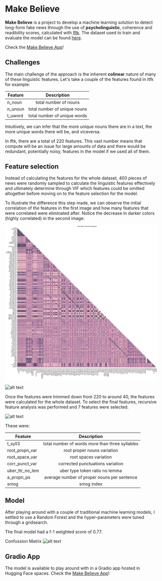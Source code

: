 # Make Believe 


**Make Believe** is a project to develop a machine learning solution to detect long-form fake news through the use of __psycholinguistic__, coherence and readibility scores, calculated with [lftk](https://github.com/brucewlee/lftk/blob/main/readme.md#essential-tips-and-to-do-guides). The dataset used to train and evaluate the model can be found [here](https://www.kaggle.com/datasets/hassanamin/textdb3). 

Check the [Make Believe App](https://huggingface.co/spaces/alberto-lorente/Make_Believe)!

## Challenges

The main challenge of the approach is the inherent __colinear__ nature of many of these linguistic features. Let's take a couple of the features found in ltfk for example: 

| Feature        | Description  |
| -------------- |:-------------:|
| n_noun         | total number of nouns|
| n_unoun        | total number of unique nouns |
| t_uword        | total number of unique words |

Intuitively, we can infer that the more unique nouns there are in a text, the more unique words there will be, and viceversa.

In lftk, there are a total of 220 features. This vast number means that compute will be an issue for large amounts of data and there would be redundant, potentially noisy, features in the model if we used all of them.

## Feature selection

Instead of calculating the features for the whole dataset, 400 pieces of news were randomly sampled to calculate the linguistic features effectively and ultimately determine through VIF which features could be omitted altogether before moving on to the feature selection for the model. 

To illustrate the difference this step made, we can observe the initial correlation of the features in the first image and how many features that were correlated were eliminated after. Notice the decrease in darker colors (highly correlated) in the second image:

![alt text](https://github.com/alberto-lorente/Make_Believe_v2/blob/main/Images%2C%20plots%2C%20graphs/correlation%20before.png "Logo Title Text 2")

![alt text][logo2]

[logo2]: (https://github.com/alberto-lorente/Make_Believe_v2/blob/main/Images%2C%20plots%2C%20graphs/correlation%20after.png) "Logo Title Text 2"

Once the features were trimmed down from 220 to around 40, the features were calculated for the whole dataset. To select the final features, recursive feature analysis was performed and 7 features were selected. 


![alt text][logo3]

[logo3]: (https://github.com/alberto-lorente/Make_Believe_v2/blob/main/Images%2C%20plots%2C%20graphs/rfe.png) "Logo Title Text 2"

These were:

| Feature               | Description  |
| --------------        |:-------------:|
| t_syll3               | total number of words more than three syllables |
| root_propn_var        | root proper nouns variation |
| root_space_var        | root spaces variation |
| corr_punct_var        | corrected punctuations variation |
| uber_ttr_no_lem       | uber type token ratio no lemma |
| a_propn_ps            | average number of proper nouns per sentence |
| smog                  | smog index |

## Model

After playing around with a couple of traditional machine learning models, I settled to use a Random Forest and the hyper-parameters were tuned through a gridsearch. 

The final model had a f-1 weighted score of 0.77.

Confussion Matrix
![alt text][logo4]

[logo4]: (https://github.com/alberto-lorente/Make_Believe_v2/blob/main/Images%2C%20plots%2C%20graphs/confusion%20matrix.png) "Logo Title Text 2"

## Gradio App

The model is available to play around with in a Gradio app hosted in Hugging Face spaces. Check the [Make Believe App](https://huggingface.co/spaces/alberto-lorente/Make_Believe)!
